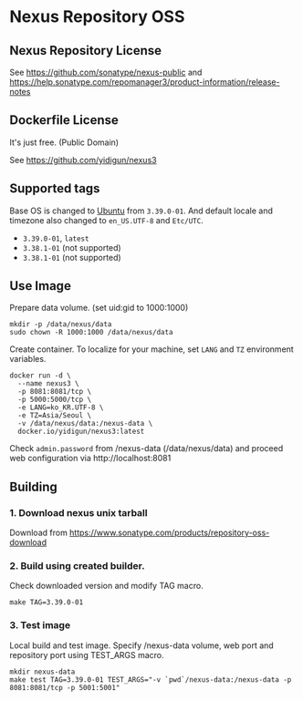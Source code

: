 # Nexus Repository OSS

## Nexus Repository License

See https://github.com/sonatype/nexus-public and https://help.sonatype.com/repomanager3/product-information/release-notes

## Dockerfile License

It's just free. (Public Domain)

See https://github.com/yidigun/nexus3

## Supported tags

Base OS is changed to [Ubuntu]() from ```3.39.0-01```.
And default locale and timezone also changed to ```en_US.UTF-8``` and ```Etc/UTC```.

* ```3.39.0-01```, ```latest```
* ```3.38.1-01``` (not supported)
* ```3.38.1-01``` (not supported)

## Use Image

Prepare data volume. (set uid:gid to 1000:1000)

```shell
mkdir -p /data/nexus/data
sudo chown -R 1000:1000 /data/nexus/data
```

Create container. To localize for your machine, set ```LANG``` and ```TZ``` environment variables.

```shell
docker run -d \
  --name nexus3 \
  -p 8081:8081/tcp \
  -p 5000:5000/tcp \
  -e LANG=ko_KR.UTF-8 \
  -e TZ=Asia/Seoul \
  -v /data/nexus/data:/nexus-data \
  docker.io/yidigun/nexus3:latest
```

Check ```admin.password``` from /nexus-data (/data/nexus/data)
and proceed web configuration via http://localhost:8081

## Building

### 1. Download nexus unix tarball

Download from https://www.sonatype.com/products/repository-oss-download

### 2. Build using created builder.

Check downloaded version and modify TAG macro.

```shell
make TAG=3.39.0-01
```

### 3. Test image

Local build and test image. Specify /nexus-data volume, web port and repository port using TEST_ARGS macro.

```shell
mkdir nexus-data
make test TAG=3.39.0-01 TEST_ARGS="-v `pwd`/nexus-data:/nexus-data -p 8081:8081/tcp -p 5001:5001"
```
